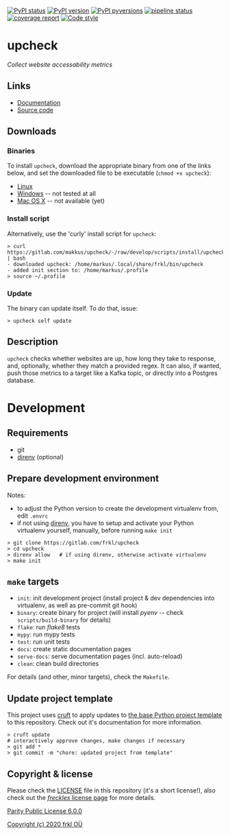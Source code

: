 [![PyPI status](https://img.shields.io/pypi/status/upcheck.svg)](https://pypi.python.org/pypi/upcheck/)
[![PyPI version](https://img.shields.io/pypi/v/upcheck.svg)](https://pypi.python.org/pypi/upcheck/)
[![PyPI pyversions](https://img.shields.io/pypi/pyversions/upcheck.svg)](https://pypi.python.org/pypi/upcheck/)
[![pipeline status](https://gitlab.com/makkus/upcheck/badges/develop/pipeline.svg)](https://gitlab.com/makkus/upcheck/-/commits/develop)
[![coverage report](https://gitlab.com/makkus/upcheck/badges/develop/coverage.svg)](https://gitlab.com/makkus/upcheck/-/commits/develop)
[![Code style](https://img.shields.io/badge/code%20style-black-000000.svg)](https://github.com/ambv/black)

# upcheck

*Collect website accessability metrics*

## Links

- [Documentation](https://makkus.gitlab.io/upcheck/)
- [Source code](https://gitlab.com/makkus/upcheck)

## Downloads

### Binaries

To install `upcheck`, download the appropriate binary from one of the links below, and set the downloaded file to be executable (``chmod +x upcheck``):

  - [Linux](https://s3-eu-west-1.amazonaws.com/dev.dl.frkl.io/linux-gnu/upcheck)
  - [Windows](https://s3-eu-west-1.amazonaws.com/dev.dl.frkl.io/windows/upcheck.exe) -- not tested at all
  - [Mac OS X](https://s3-eu-west-1.amazonaws.com/dev.dl.frkl.io/darwin/upcheck) -- not available (yet)

### Install script  

Alternatively, use the 'curly' install script for `upcheck`:

    > curl https://gitlab.com/makkus/upcheck/-/raw/develop/scripts/install/upcheck.sh | bash
    - downloaded upcheck: /home/markus/.local/share/frkl/bin/upcheck  
    - added init section to: /home/markus/.profile
    > source ~/.profile

### Update

The binary can update itself. To do that, issue:

    > upcheck self update

## Description

`upcheck` checks whether websites are up, how long they take to response, and, optionally, whether they match a provided regex. It can also, if wanted, push those metrics to a target like a Kafka topic, or directly into a Postgres database.

# Development

## Requirements

- git
- [direnv](https://direnv.net/) (optional)

## Prepare development environment

Notes:

- to adjust the Python version to create the development virtualenv from, edit ``.envrc``
- if not using [direnv](https://direnv.net), you have to setup and activate your Python virtualenv yourself, manually, before running ``make init``

```
> git clone https://gitlab.com/frkl/upcheck
> cd upcheck
> direnv allow   # if using direnv, otherwise activate virtualenv
> make init
```

## ``make`` targets

- ``init``: init development project (install project & dev dependencies into virtualenv, as well as pre-commit git hook)
- ``binary``: create binary for project (will install *pyenv* -- check ``scripts/build-binary`` for details)
- ``flake``: run *flake8* tests
- ``mypy``: run mypy tests
- ``test``: run unit tests
- ``docs``: create static documentation pages
- ``serve-docs``: serve documentation pages (incl. auto-reload)
- ``clean``: clean build directories

For details (and other, minor targets), check the ``Makefile``.

## Update project template

This project uses [cruft](https://github.com/timothycrosley/cruft) to apply updates to [the base Python project template](https://gitlab.com/frkl/template-python-project) to this repository. Check out it's documentation for more information.

    > cruft update
    # interactively approve changes, make changes if necessary
    > git add *
    > git commit -m "chore: updated project from template"



## Copyright & license

Please check the [LICENSE](/LICENSE) file in this repository (it's a short license!), also check out the [*freckles* license page](https://freckles.io/license) for more details.

[Parity Public License 6.0.0](https://licensezero.com/licenses/parity)

[Copyright (c) 2020 frkl OÜ](https://frkl.io)
